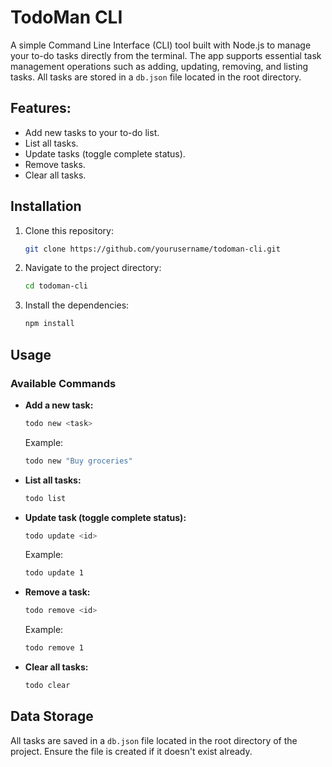 # TodoMan CLI

A simple Command Line Interface (CLI) tool built with Node.js to manage your to-do tasks directly from the terminal. The app supports essential task management operations such as adding, updating, removing, and listing tasks. All tasks are stored in a `db.json` file located in the root directory.

## Features:

- Add new tasks to your to-do list.
- List all tasks.
- Update tasks (toggle complete status).
- Remove tasks.
- Clear all tasks.

## Installation

1. Clone this repository:

   ```bash
   git clone https://github.com/yourusername/todoman-cli.git
   ```

2. Navigate to the project directory:

   ```bash
   cd todoman-cli
   ```

3. Install the dependencies:
   ```bash
   npm install
   ```

## Usage

### Available Commands

- **Add a new task:**

  ```bash
  todo new <task>
  ```

  Example:

  ```bash
  todo new "Buy groceries"
  ```

- **List all tasks:**

  ```bash
  todo list
  ```

- **Update task (toggle complete status):**

  ```bash
  todo update <id>
  ```

  Example:

  ```bash
  todo update 1
  ```

- **Remove a task:**

  ```bash
  todo remove <id>
  ```

  Example:

  ```bash
  todo remove 1
  ```

- **Clear all tasks:**
  ```bash
  todo clear
  ```

## Data Storage

All tasks are saved in a `db.json` file located in the root directory of the project. Ensure the file is created if it doesn't exist already.
